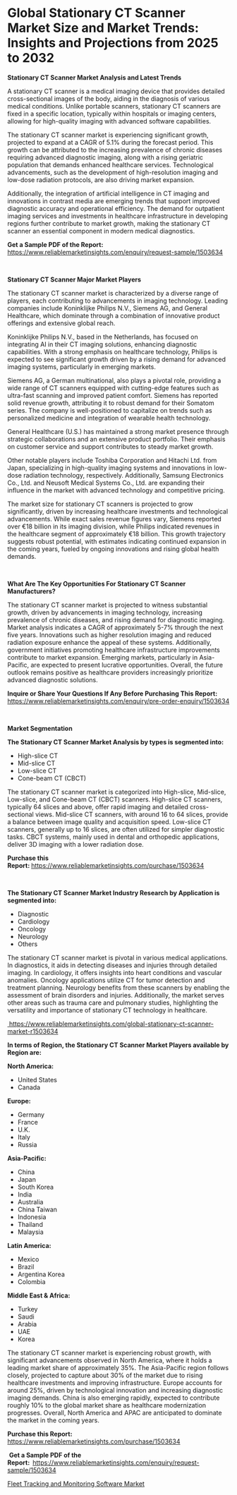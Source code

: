 <p><h1>Global Stationary CT Scanner Market Size and Market Trends: Insights and Projections from 2025 to 2032</h1></p><p><strong>Stationary CT Scanner Market Analysis and Latest Trends</strong></p>
<p><p>A stationary CT scanner is a medical imaging device that provides detailed cross-sectional images of the body, aiding in the diagnosis of various medical conditions. Unlike portable scanners, stationary CT scanners are fixed in a specific location, typically within hospitals or imaging centers, allowing for high-quality imaging with advanced software capabilities.</p><p>The stationary CT scanner market is experiencing significant growth, projected to expand at a CAGR of 5.1% during the forecast period. This growth can be attributed to the increasing prevalence of chronic diseases requiring advanced diagnostic imaging, along with a rising geriatric population that demands enhanced healthcare services. Technological advancements, such as the development of high-resolution imaging and low-dose radiation protocols, are also driving market expansion. </p><p>Additionally, the integration of artificial intelligence in CT imaging and innovations in contrast media are emerging trends that support improved diagnostic accuracy and operational efficiency. The demand for outpatient imaging services and investments in healthcare infrastructure in developing regions further contribute to market growth, making the stationary CT scanner an essential component in modern medical diagnostics.</p></p>
<p><strong>Get a Sample PDF of the Report:&nbsp;</strong> <a href="https://www.reliablemarketinsights.com/enquiry/request-sample/1503634?utm_campaign=3498&utm_medium=2&utm_source=Github&utm_content=ia&utm_term=23032025&utm_id=stationary-ct-scanner">https://www.reliablemarketinsights.com/enquiry/request-sample/1503634</a></p>
<p>&nbsp;</p>
<p><strong>Stationary CT Scanner Major Market Players</strong></p>
<p><p>The stationary CT scanner market is characterized by a diverse range of players, each contributing to advancements in imaging technology. Leading companies include Koninklijke Philips N.V., Siemens AG, and General Healthcare, which dominate through a combination of innovative product offerings and extensive global reach.</p><p>Koninklijke Philips N.V., based in the Netherlands, has focused on integrating AI in their CT imaging solutions, enhancing diagnostic capabilities. With a strong emphasis on healthcare technology, Philips is expected to see significant growth driven by a rising demand for advanced imaging systems, particularly in emerging markets.</p><p>Siemens AG, a German multinational, also plays a pivotal role, providing a wide range of CT scanners equipped with cutting-edge features such as ultra-fast scanning and improved patient comfort. Siemens has reported solid revenue growth, attributing it to robust demand for their Somatom series. The company is well-positioned to capitalize on trends such as personalized medicine and integration of wearable health technology.</p><p>General Healthcare (U.S.) has maintained a strong market presence through strategic collaborations and an extensive product portfolio. Their emphasis on customer service and support contributes to steady market growth.</p><p>Other notable players include Toshiba Corporation and Hitachi Ltd. from Japan, specializing in high-quality imaging systems and innovations in low-dose radiation technology, respectively. Additionally, Samsung Electronics Co., Ltd. and Neusoft Medical Systems Co., Ltd. are expanding their influence in the market with advanced technology and competitive pricing.</p><p>The market size for stationary CT scanners is projected to grow significantly, driven by increasing healthcare investments and technological advancements. While exact sales revenue figures vary, Siemens reported over €18 billion in its imaging division, while Philips indicated revenues in the healthcare segment of approximately €18 billion. This growth trajectory suggests robust potential, with estimates indicating continued expansion in the coming years, fueled by ongoing innovations and rising global health demands.</p></p>
<p>&nbsp;</p>
<p><strong>What Are The Key Opportunities For Stationary CT Scanner Manufacturers?</strong></p>
<p><p>The stationary CT scanner market is projected to witness substantial growth, driven by advancements in imaging technology, increasing prevalence of chronic diseases, and rising demand for diagnostic imaging. Market analysis indicates a CAGR of approximately 5-7% through the next five years. Innovations such as higher resolution imaging and reduced radiation exposure enhance the appeal of these systems. Additionally, government initiatives promoting healthcare infrastructure improvements contribute to market expansion. Emerging markets, particularly in Asia-Pacific, are expected to present lucrative opportunities. Overall, the future outlook remains positive as healthcare providers increasingly prioritize advanced diagnostic solutions.</p></p>
<p><strong>Inquire or Share Your Questions If Any Before Purchasing This Report:</strong> <a href="https://www.reliablemarketinsights.com/enquiry/pre-order-enquiry/1503634?utm_campaign=3498&utm_medium=2&utm_source=Github&utm_content=ia&utm_term=23032025&utm_id=stationary-ct-scanner">https://www.reliablemarketinsights.com/enquiry/pre-order-enquiry/1503634</a></p>
<p>&nbsp;</p>
<p><strong>Market Segmentation</strong></p>
<p><strong>The Stationary CT Scanner Market Analysis by types is segmented into:</strong></p>
<p><ul><li>High-slice CT</li><li>Mid-slice CT</li><li>Low-slice CT</li><li>Cone-beam CT (CBCT)</li></ul></p>
<p><p>The stationary CT scanner market is categorized into High-slice, Mid-slice, Low-slice, and Cone-beam CT (CBCT) scanners. High-slice CT scanners, typically 64 slices and above, offer rapid imaging and detailed cross-sectional views. Mid-slice CT scanners, with around 16 to 64 slices, provide a balance between image quality and acquisition speed. Low-slice CT scanners, generally up to 16 slices, are often utilized for simpler diagnostic tasks. CBCT systems, mainly used in dental and orthopedic applications, deliver 3D imaging with a lower radiation dose.</p></p>
<p><strong>Purchase this Report:&nbsp;</strong><a href="https://www.reliablemarketinsights.com/purchase/1503634?utm_campaign=3498&utm_medium=2&utm_source=Github&utm_content=ia&utm_term=23032025&utm_id=stationary-ct-scanner">https://www.reliablemarketinsights.com/purchase/1503634</a></p>
<p>&nbsp;</p>
<p><strong>The Stationary CT Scanner Market Industry Research by Application is segmented into:</strong></p>
<p><ul><li>Diagnostic</li><li>Cardiology</li><li>Oncology</li><li>Neurology</li><li>Others</li></ul></p>
<p><p>The stationary CT scanner market is pivotal in various medical applications. In diagnostics, it aids in detecting diseases and injuries through detailed imaging. In cardiology, it offers insights into heart conditions and vascular anomalies. Oncology applications utilize CT for tumor detection and treatment planning. Neurology benefits from these scanners by enabling the assessment of brain disorders and injuries. Additionally, the market serves other areas such as trauma care and pulmonary studies, highlighting the versatility and importance of stationary CT technology in healthcare.</p></p>
<p><a href="https://www.reliablemarketinsights.com/global-stationary-ct-scanner-market-r1503634?utm_campaign=3498&utm_medium=2&utm_source=Github&utm_content=ia&utm_term=23032025&utm_id=stationary-ct-scanner">&nbsp;https://www.reliablemarketinsights.com/global-stationary-ct-scanner-market-r1503634</a></p>
<p><strong>In terms of Region, the Stationary CT Scanner Market Players available by Region are:</strong></p>
<p>
    <p> <strong> North America: </strong>
        <ul>
            <li>United States</li>
            <li>Canada</li>
        </ul>
        </p> 
    <p> <strong> Europe: </strong>
        <ul>
            <li>Germany</li>
            <li>France</li>
            <li>U.K.</li>
            <li>Italy</li>
            <li>Russia</li>
        </ul>
        </p> 
    <p> <strong> Asia-Pacific: </strong>
        <ul>
            <li>China</li>
            <li>Japan</li>
            <li>South Korea</li>
            <li>India</li>
            <li>Australia</li>
            <li>China Taiwan</li>
            <li>Indonesia</li>
            <li>Thailand</li>
            <li>Malaysia</li>
        </ul>
        </p> 
    <p> <strong> Latin America: </strong>
        <ul>
            <li>Mexico</li>
            <li>Brazil</li>
            <li>Argentina Korea</li>
            <li>Colombia</li>
        </ul>
        </p> 
    <p> <strong> Middle East & Africa: </strong>
        <ul>
            <li>Turkey</li>
            <li>Saudi</li>
            <li>Arabia</li>
            <li>UAE</li>
            <li>Korea</li>
        </ul>
    </p>
    </p>
<p><p>The stationary CT scanner market is experiencing robust growth, with significant advancements observed in North America, where it holds a leading market share of approximately 35%. The Asia-Pacific region follows closely, projected to capture about 30% of the market due to rising healthcare investments and improving infrastructure. Europe accounts for around 25%, driven by technological innovation and increasing diagnostic imaging demands. China is also emerging rapidly, expected to contribute roughly 10% to the global market share as healthcare modernization progresses. Overall, North America and APAC are anticipated to dominate the market in the coming years.</p></p>
<p><strong>Purchase this Report: </strong><a href="https://www.reliablemarketinsights.com/purchase/1503634?utm_campaign=3498&utm_medium=2&utm_source=Github&utm_content=ia&utm_term=23032025&utm_id=stationary-ct-scanner">https://www.reliablemarketinsights.com/purchase/1503634</a></p>
<p>&nbsp;<strong>Get a Sample PDF of the Report:&nbsp;&nbsp;</strong><a href="https://www.reliablemarketinsights.com/enquiry/request-sample/1503634?utm_campaign=3498&utm_medium=2&utm_source=Github&utm_content=ia&utm_term=23032025&utm_id=stationary-ct-scanner">https://www.reliablemarketinsights.com/enquiry/request-sample/1503634</a></p>
<p><strong></strong></p>
<p><p><a href="https://github.com/welidaeisya/Market-Research-Report-List-1/blob/main/fleet-tracking-and-monitoring-software-market.md?utm_campaign=3498&utm_medium=2&utm_source=Github&utm_content=ia&utm_term=23032025&utm_id=stationary-ct-scanner">Fleet Tracking and Monitoring Software Market</a></p></p>
